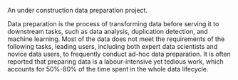 An under construction data preparation project.

Data preparation is the process of transforming data before serving it to downstream tasks, such as data analysis, duplication detection, and machine learning. Most of the data does not meet the requirements of the following tasks, leading users, including both expert data scientists and novice data users, to frequently conduct ad-hoc data preparation. It is often reported that preparing data is a labour-intensive yet tedious work, 
which accounts for 50%-80% of the time spent in the whole data lifecycle.


